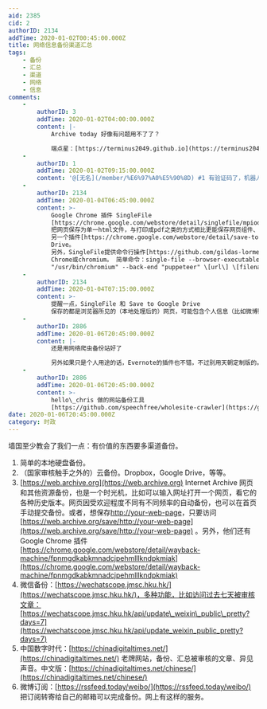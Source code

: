 ```yaml
---
aid: 2385
cid: 2
authorID: 2134
addTime: 2020-01-02T00:45:00.000Z
title: 网络信息备份渠道汇总
tags:
    - 备份
    - 汇总
    - 渠道
    - 网络
    - 信息
comments:
    -
        authorID: 3
        addTime: 2020-01-02T04:00:00.000Z
        content: |-
            Archive today 好像有问题用不了了？

            端点星：[https://terminus2049.github.io](https://terminus2049.github.io)
    -
        authorID: 1
        addTime: 2020-01-02T09:15:00.000Z
        content: '@[无名](/member/%E6%97%A0%E5%90%8D) #1 有验证码了，机器人挂掉了'
    -
        authorID: 2134
        addTime: 2020-01-04T06:45:00.000Z
        content: >-
            Google Chrome 插件 SingleFile
            [https://chrome.google.com/webstore/detail/singlefile/mpiodijhokgodhhofbcjdecpffjipkle?hl=en](https://chrome.google.com/webstore/detail/singlefile/mpiodijhokgodhhofbcjdecpffjipkle?hl=en)
            把网页保存为单一html文件，与打印成pdf之类的方式相比更能保存网页组件、框架，可以批量操作。
            另一个插件[https://chrome.google.com/webstore/detail/save-to-google-drive/gmbmikajjgmnabiglmofipeabaddhgne?hl=en](https://chrome.google.com/webstore/detail/save-to-google-drive/gmbmikajjgmnabiglmofipeabaddhgne?hl=en)是基于SingleFile的，可以讲网页保存到Google
            Drive。
            另外，SingleFile提供命令行操作[https://github.com/gildas-lormeau/SingleFile/tree/master/cli](https://github.com/gildas-lormeau/SingleFile/tree/master/cli)，更适合定时操作和批量操作。系统需装有Google
            Chrome或chromium。 简单命令：single-file --browser-executable-path
            "/usr/bin/chromium" --back-end "puppeteer" \[url\] \[filename.html\]
    -
        authorID: 2134
        addTime: 2020-01-04T07:15:00.000Z
        content: >-
            提醒一点，SingleFile 和 Save to Google Drive
            保存的都是浏览器所见的（本地处理后的）网页，可能包含个人信息（比如微博账号）。如需分享，可以使用单独的profile保存网页，或者使用命令行程序。
    -
        authorID: 2886
        addTime: 2020-01-06T20:45:00.000Z
        content: |-
            还是用网络爬虫备份站好了

            另外如果只是个人用途的话，Evernote的插件也不错，不过别用天朝定制版的。
    -
        authorID: 2886
        addTime: 2020-01-06T20:45:00.000Z
        content: >-
            hello\_chris 做的网站备份工具
            [https://github.com/speechfree/wholesite-crawler](https://github.com/speechfree/wholesite-crawler)
date: 2020-01-06T20:45:00.000Z
category: 时政
---
```


墙国至少教会了我们一点：有价值的东西要多渠道备份。

1.  简单的本地硬盘备份。
2.  （国家审核触手之外的）云备份。Dropbox，Google Drive，等等。
3.  [https://web.archive.org](https://web.archive.org) Internet Archive 网页和其他资源备份，也是一个时光机，比如可以输入网址打开一个网页，看它的各种历史版本。网页因受欢迎程度不同有不同频率的自动备份，也可以在首页手动提交备份。或者，想保存[http://your-web-page](http://your-web-page)，只要访问 [https://web.archive.org/save/http://your-web-page](https://web.archive.org/save/http://your-web-page) 。另外，他们还有Google Chrome 插件 [https://chrome.google.com/webstore/detail/wayback-machine/fpnmgdkabkmnadcjpehmlllkndpkmiak](https://chrome.google.com/webstore/detail/wayback-machine/fpnmgdkabkmnadcjpehmlllkndpkmiak)
4.  微信备份：[https://wechatscope.jmsc.hku.hk/](https://wechatscope.jmsc.hku.hk/)，多种功能，比如访问过去七天被审核文章：[https://wechatscope.jmsc.hku.hk/api/update\_weixin\_public\_pretty?days=7](https://wechatscope.jmsc.hku.hk/api/update_weixin_public_pretty?days=7)
5.  中国数字时代：[https://chinadigitaltimes.net/](https://chinadigitaltimes.net/) 老牌网站，备份、汇总被审核的文章、异见声音。中文版：[https://chinadigitaltimes.net/chinese/](https://chinadigitaltimes.net/chinese/)
6.  微博订阅：[https://rssfeed.today/weibo/](https://rssfeed.today/weibo/) 把订阅转寄给自己的邮箱可以完成备份。网上有这样的服务。

